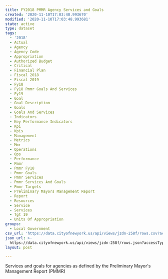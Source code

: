 ```yaml
---
title: FY2018 PMMR Agency Services and Goals
created: '2020-11-10T17:03:48.993670'
modified: '2020-11-10T17:03:48.993681'
state: active
type: dataset
tags:
  - '2018'
  - Actual
  - Agency
  - Agency Code
  - Appropriation
  - Authorized Budget
  - Critical
  - Financial Plan
  - Fiscal 2018
  - Fiscal 2019
  - Fy18
  - Fy18 Pmmr Goals And Services
  - Fy19
  - Goal
  - Goal Description
  - Goals
  - Goals And Services
  - Indicators
  - Key Performance Indicators
  - Kpi
  - Kpis
  - Management
  - Metrics
  - Mmr
  - Operations
  - Ops
  - Performance
  - Pmmr
  - Pmmr Fy18
  - Pmmr Goals
  - Pmmr Services
  - Pmmr Services And Goals
  - Pmmr Targets
  - Preliminary Mayors Management Report
  - Report
  - Resources
  - Service
  - Services
  - Tgt 19
  - Units Of Appropriation
groups:
  - Local Government
csv_url: 'https://data.cityofnewyork.us/api/views/jzdn-258f/rows.csv?accessType=DOWNLOAD'
json_url: >-
  https://data.cityofnewyork.us/api/views/jzdn-258f/rows.json?accessType=DOWNLOAD
layout: post

---
```

Services and goals for agencies as defined by the Preliminary Mayor's Management Report (PMMR)
